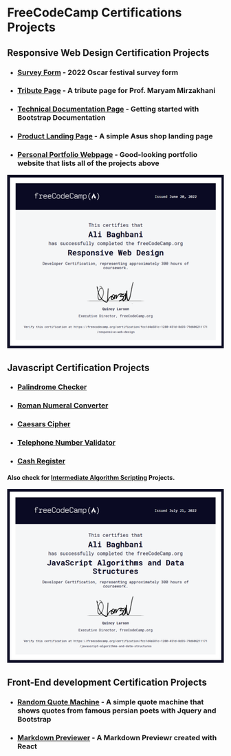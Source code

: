 # FreeCodeCamp Certifications Projects

## Responsive Web Design Certification Projects

- ### [Survey Form](https://alibaghbanice.github.io/FreeCodeCamp-Certifications-Projects/1-HTML-CSS/1-Survey-Form/index.html) - 2022 Oscar festival survey form

- ### [Tribute Page](https://alibaghbanice.github.io/FreeCodeCamp-Certifications-Projects/1-HTML-CSS/2-Tribute-Page/index.html) - A tribute page for Prof. Maryam Mirzakhani

- ### [Technical Documentation Page](https://alibaghbanice.github.io/FreeCodeCamp-Certifications-Projects/1-HTML-CSS/3-Technical-Documentation-Page/index.html) - Getting started with Bootstrap Documentation

- ### [Product Landing Page](https://alibaghbanice.github.io/FreeCodeCamp-Certifications-Projects/1-HTML-CSS/4-Product-Landing-Page/index.html) - A simple Asus shop landing page

- ### [Personal Portfolio Webpage](https://alibaghbanice.github.io/FreeCodeCamp-Certifications-Projects/1-HTML-CSS/5-Personal-Portfolio-Webpage/index.html) - Good-looking portfolio website that lists all of the projects above

[![Responsive Web Design Certification](https://github.com/AliBaghbaniCE/FreeCodeCamp-Certifications-Projects/blob/master/Certifications/1-Responsive-Web-Design.png?raw=true)](https://www.freecodecamp.org/certification/fcc1d4a581c-1280-451d-8d35-79d606211171/responsive-web-design)

## Javascript Certification Projects

- ### [Palindrome Checker](https://github.com/AliBaghbaniCE/FreeCodeCamp-Certifications-Projects/blob/master/2-Javascript/2-Algorithms-and-DataStructures-Projects/1-palindrome-checker.js)

- ### [Roman Numeral Converter](https://github.com/AliBaghbaniCE/FreeCodeCamp-Certifications-Projects/blob/master/2-Javascript/2-Algorithms-and-DataStructures-Projects/2-roman-numeral-converter.js)

- ### [Caesars Cipher](https://github.com/AliBaghbaniCE/FreeCodeCamp-Certifications-Projects/blob/master/2-Javascript/2-Algorithms-and-DataStructures-Projects/3-caesars-cipher.js)

- ### [Telephone Number Validator](https://github.com/AliBaghbaniCE/FreeCodeCamp-Certifications-Projects/blob/master/2-Javascript/2-Algorithms-and-DataStructures-Projects/4-telephone-number-validator.js)

- ### [Cash Register](https://github.com/AliBaghbaniCE/FreeCodeCamp-Certifications-Projects/blob/master/2-Javascript/2-Algorithms-and-DataStructures-Projects/5-cash-register.js)

#### Also check for [Intermediate Algorithm Scripting](https://github.com/AliBaghbaniCE/FreeCodeCamp-Certifications-Projects/tree/master/2-Javascript/1-Intermediate-Algorithm-Scripting) Projects.

[![JavaScript Algorithms and Data Structures Certification](https://github.com/AliBaghbaniCE/FreeCodeCamp-Certifications-Projects/blob/master/Certifications/2-Javascript.png?raw=true)](https://www.freecodecamp.org/certification/fcc1d4a581c-1280-451d-8d35-79d606211171/javascript-algorithms-and-data-structures)

## Front-End development Certification Projects

- ### [Random Quote Machine](https://alibaghbanice.github.io/FreeCodeCamp-Certifications-Projects/3-FrontEnd-Libraries/1-Random-Quote-Machine/index.html) - A simple quote machine that shows quotes from famous persian poets with Jquery and Bootstrap

- ### [Markdown Previewer](https://alibaghbanice.github.io/FreeCodeCamp-Certifications-Projects/3-FrontEnd-Libraries/2-markdown-previewer) - A Markdown Previewr created with React
